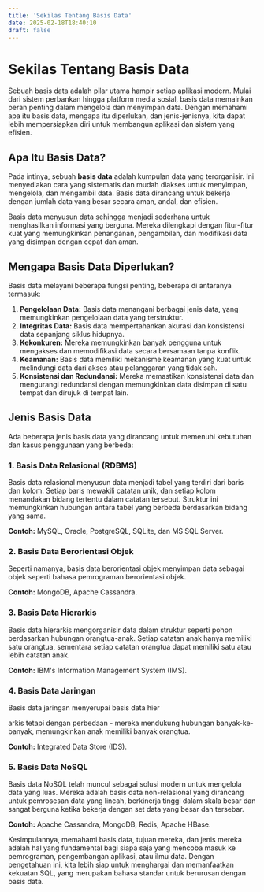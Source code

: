 ```yaml
---
title: 'Sekilas Tentang Basis Data'
date: 2025-02-18T18:40:10
draft: false
---
```


# Sekilas Tentang Basis Data

Sebuah basis data adalah pilar utama hampir setiap aplikasi modern. Mulai dari sistem perbankan hingga platform media sosial, basis data memainkan peran penting dalam mengelola dan menyimpan data. Dengan memahami apa itu basis data, mengapa itu diperlukan, dan jenis-jenisnya, kita dapat lebih mempersiapkan diri untuk membangun aplikasi dan sistem yang efisien.

## Apa Itu Basis Data?

Pada intinya, sebuah **basis data** adalah kumpulan data yang terorganisir. Ini menyediakan cara yang sistematis dan mudah diakses untuk menyimpan, mengelola, dan mengambil data. Basis data dirancang untuk bekerja dengan jumlah data yang besar secara aman, andal, dan efisien.

Basis data menyusun data sehingga menjadi sederhana untuk menghasilkan informasi yang berguna. Mereka dilengkapi dengan fitur-fitur kuat yang memungkinkan penanganan, pengambilan, dan modifikasi data yang disimpan dengan cepat dan aman.

## Mengapa Basis Data Diperlukan?

Basis data melayani beberapa fungsi penting, beberapa di antaranya termasuk:

1. **Pengelolaan Data:** Basis data menangani berbagai jenis data, yang memungkinkan pengelolaan data yang terstruktur.
2. **Integritas Data:** Basis data mempertahankan akurasi dan konsistensi data sepanjang siklus hidupnya.
3. **Kekonkuren:** Mereka memungkinkan banyak pengguna untuk mengakses dan memodifikasi data secara bersamaan tanpa konflik.
4. **Keamanan:** Basis data memiliki mekanisme keamanan yang kuat untuk melindungi data dari akses atau pelanggaran yang tidak sah.
5. **Konsistensi dan Redundansi:** Mereka memastikan konsistensi data dan mengurangi redundansi dengan memungkinkan data disimpan di satu tempat dan dirujuk di tempat lain.

## Jenis Basis Data

Ada beberapa jenis basis data yang dirancang untuk memenuhi kebutuhan dan kasus penggunaan yang berbeda:

### 1. Basis Data Relasional (RDBMS)

Basis data relasional menyusun data menjadi tabel yang terdiri dari baris dan kolom. Setiap baris mewakili catatan unik, dan setiap kolom menandakan bidang tertentu dalam catatan tersebut. Struktur ini memungkinkan hubungan antara tabel yang berbeda berdasarkan bidang yang sama.

**Contoh:** MySQL, Oracle, PostgreSQL, SQLite, dan MS SQL Server.

### 2. Basis Data Berorientasi Objek

Seperti namanya, basis data berorientasi objek menyimpan data sebagai objek seperti bahasa pemrograman berorientasi objek.

**Contoh:** MongoDB, Apache Cassandra.

### 3. Basis Data Hierarkis

Basis data hierarkis mengorganisir data dalam struktur seperti pohon berdasarkan hubungan orangtua-anak. Setiap catatan anak hanya memiliki satu orangtua, sementara setiap catatan orangtua dapat memiliki satu atau lebih catatan anak.

**Contoh:** IBM's Information Management System (IMS).

### 4. Basis Data Jaringan

Basis data jaringan menyerupai basis data hier

arkis tetapi dengan perbedaan - mereka mendukung hubungan banyak-ke-banyak, memungkinkan anak memiliki banyak orangtua.

**Contoh:** Integrated Data Store (IDS).

### 5. Basis Data NoSQL

Basis data NoSQL telah muncul sebagai solusi modern untuk mengelola data yang luas. Mereka adalah basis data non-relasional yang dirancang untuk pemrosesan data yang lincah, berkinerja tinggi dalam skala besar dan sangat berguna ketika bekerja dengan set data yang besar dan tersebar.

**Contoh:** Apache Cassandra, MongoDB, Redis, Apache HBase.

Kesimpulannya, memahami basis data, tujuan mereka, dan jenis mereka adalah hal yang fundamental bagi siapa saja yang mencoba masuk ke pemrograman, pengembangan aplikasi, atau ilmu data. Dengan pengetahuan ini, kita lebih siap untuk menghargai dan memanfaatkan kekuatan SQL, yang merupakan bahasa standar untuk berurusan dengan basis data.
